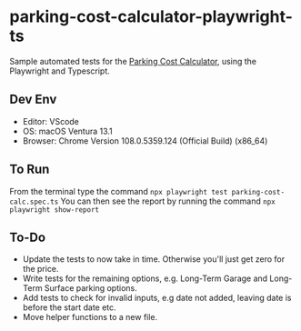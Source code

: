 # parking-cost-calculator-playwright-ts

Sample automated tests for the [Parking Cost Calculator](https://www.shino.de/parkcalc/), using the Playwright and Typescript.

## Dev Env
- Editor: VScode
- OS: macOS Ventura 13.1
- Browser: Chrome Version 108.0.5359.124 (Official Build) (x86_64)

## To Run
From the terminal type the command `npx playwright test parking-cost-calc.spec.ts`
You can then see the report by running the command `npx playwright show-report`

## To-Do
- Update the tests to now take in time. Otherwise you'll just get zero for the price.
- Write tests for the remaining options, e.g. Long-Term Garage and Long-Term Surface parking options.
- Add tests to check for invalid inputs, e.g date not added, leaving date is before the start date etc.
- Move helper functions to a new file.